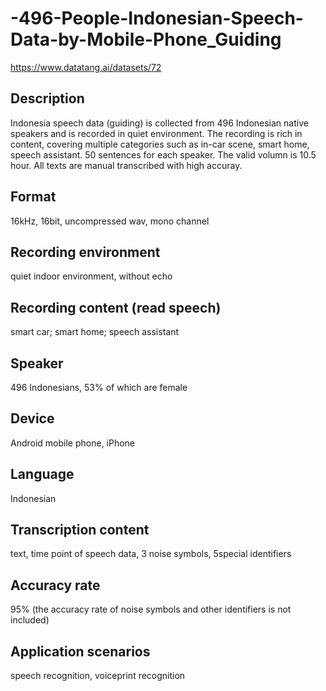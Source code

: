 # -496-People-Indonesian-Speech-Data-by-Mobile-Phone_Guiding
https://www.datatang.ai/datasets/72

## Description
Indonesia speech data (guiding) is collected from 496 Indonesian native speakers and is recorded in quiet environment. The recording is rich in content, covering multiple categories such as in-car scene, smart home, speech assistant. 50 sentences for each speaker. The valid volumn is 10.5 hour. All texts are manual transcribed with high accuray.

## Format
16kHz, 16bit, uncompressed wav, mono channel

## Recording environment
quiet indoor environment, without echo

## Recording content (read speech)
smart car; smart home; speech assistant

## Speaker
496 Indonesians, 53% of which are female

## Device
Android mobile phone, iPhone

## Language
Indonesian

## Transcription content
text, time point of speech data, 3 noise symbols, 5special identifiers

## Accuracy rate
95% (the accuracy rate of noise symbols and other identifiers is not included)

## Application scenarios
speech recognition, voiceprint recognition
